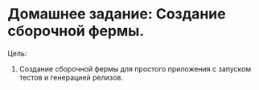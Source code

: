 # Домашнее задание: Создание сборочной фермы.

Цель:
1. Cоздание сборочной фермы для простого приложения c запуском тестов и генерацией релизов.
